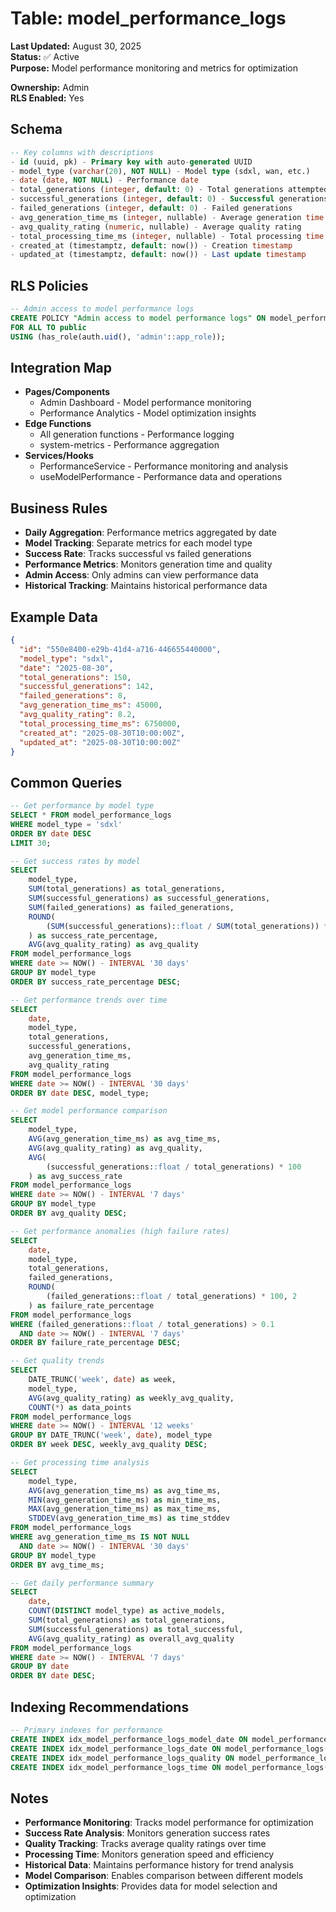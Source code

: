 # Table: model_performance_logs

**Last Updated:** August 30, 2025  
**Status:** ✅ Active  
**Purpose:** Model performance monitoring and metrics for optimization

**Ownership:** Admin  
**RLS Enabled:** Yes

## **Schema**
```sql
-- Key columns with descriptions
- id (uuid, pk) - Primary key with auto-generated UUID
- model_type (varchar(20), NOT NULL) - Model type (sdxl, wan, etc.)
- date (date, NOT NULL) - Performance date
- total_generations (integer, default: 0) - Total generations attempted
- successful_generations (integer, default: 0) - Successful generations
- failed_generations (integer, default: 0) - Failed generations
- avg_generation_time_ms (integer, nullable) - Average generation time in milliseconds
- avg_quality_rating (numeric, nullable) - Average quality rating
- total_processing_time_ms (integer, nullable) - Total processing time
- created_at (timestamptz, default: now()) - Creation timestamp
- updated_at (timestamptz, default: now()) - Last update timestamp
```

## **RLS Policies**
```sql
-- Admin access to model performance logs
CREATE POLICY "Admin access to model performance logs" ON model_performance_logs
FOR ALL TO public
USING (has_role(auth.uid(), 'admin'::app_role));
```

## **Integration Map**
- **Pages/Components**
  - Admin Dashboard - Model performance monitoring
  - Performance Analytics - Model optimization insights
- **Edge Functions**
  - All generation functions - Performance logging
  - system-metrics - Performance aggregation
- **Services/Hooks**
  - PerformanceService - Performance monitoring and analysis
  - useModelPerformance - Performance data and operations

## **Business Rules**
- **Daily Aggregation**: Performance metrics aggregated by date
- **Model Tracking**: Separate metrics for each model type
- **Success Rate**: Tracks successful vs failed generations
- **Performance Metrics**: Monitors generation time and quality
- **Admin Access**: Only admins can view performance data
- **Historical Tracking**: Maintains historical performance data

## **Example Data**
```json
{
  "id": "550e8400-e29b-41d4-a716-446655440000",
  "model_type": "sdxl",
  "date": "2025-08-30",
  "total_generations": 150,
  "successful_generations": 142,
  "failed_generations": 8,
  "avg_generation_time_ms": 45000,
  "avg_quality_rating": 8.2,
  "total_processing_time_ms": 6750000,
  "created_at": "2025-08-30T10:00:00Z",
  "updated_at": "2025-08-30T10:00:00Z"
}
```

## **Common Queries**
```sql
-- Get performance by model type
SELECT * FROM model_performance_logs
WHERE model_type = 'sdxl'
ORDER BY date DESC
LIMIT 30;

-- Get success rates by model
SELECT 
    model_type,
    SUM(total_generations) as total_generations,
    SUM(successful_generations) as successful_generations,
    SUM(failed_generations) as failed_generations,
    ROUND(
        (SUM(successful_generations)::float / SUM(total_generations)) * 100, 2
    ) as success_rate_percentage,
    AVG(avg_quality_rating) as avg_quality
FROM model_performance_logs
WHERE date >= NOW() - INTERVAL '30 days'
GROUP BY model_type
ORDER BY success_rate_percentage DESC;

-- Get performance trends over time
SELECT 
    date,
    model_type,
    total_generations,
    successful_generations,
    avg_generation_time_ms,
    avg_quality_rating
FROM model_performance_logs
WHERE date >= NOW() - INTERVAL '30 days'
ORDER BY date DESC, model_type;

-- Get model performance comparison
SELECT 
    model_type,
    AVG(avg_generation_time_ms) as avg_time_ms,
    AVG(avg_quality_rating) as avg_quality,
    AVG(
        (successful_generations::float / total_generations) * 100
    ) as avg_success_rate
FROM model_performance_logs
WHERE date >= NOW() - INTERVAL '7 days'
GROUP BY model_type
ORDER BY avg_quality DESC;

-- Get performance anomalies (high failure rates)
SELECT 
    date,
    model_type,
    total_generations,
    failed_generations,
    ROUND(
        (failed_generations::float / total_generations) * 100, 2
    ) as failure_rate_percentage
FROM model_performance_logs
WHERE (failed_generations::float / total_generations) > 0.1
  AND date >= NOW() - INTERVAL '7 days'
ORDER BY failure_rate_percentage DESC;

-- Get quality trends
SELECT 
    DATE_TRUNC('week', date) as week,
    model_type,
    AVG(avg_quality_rating) as weekly_avg_quality,
    COUNT(*) as data_points
FROM model_performance_logs
WHERE date >= NOW() - INTERVAL '12 weeks'
GROUP BY DATE_TRUNC('week', date), model_type
ORDER BY week DESC, weekly_avg_quality DESC;

-- Get processing time analysis
SELECT 
    model_type,
    AVG(avg_generation_time_ms) as avg_time_ms,
    MIN(avg_generation_time_ms) as min_time_ms,
    MAX(avg_generation_time_ms) as max_time_ms,
    STDDEV(avg_generation_time_ms) as time_stddev
FROM model_performance_logs
WHERE avg_generation_time_ms IS NOT NULL
  AND date >= NOW() - INTERVAL '30 days'
GROUP BY model_type
ORDER BY avg_time_ms;

-- Get daily performance summary
SELECT 
    date,
    COUNT(DISTINCT model_type) as active_models,
    SUM(total_generations) as total_generations,
    SUM(successful_generations) as total_successful,
    AVG(avg_quality_rating) as overall_avg_quality
FROM model_performance_logs
WHERE date >= NOW() - INTERVAL '7 days'
GROUP BY date
ORDER BY date DESC;
```

## **Indexing Recommendations**
```sql
-- Primary indexes for performance
CREATE INDEX idx_model_performance_logs_model_date ON model_performance_logs(model_type, date DESC);
CREATE INDEX idx_model_performance_logs_date ON model_performance_logs(date DESC);
CREATE INDEX idx_model_performance_logs_quality ON model_performance_logs(avg_quality_rating DESC);
CREATE INDEX idx_model_performance_logs_time ON model_performance_logs(avg_generation_time_ms);
```

## **Notes**
- **Performance Monitoring**: Tracks model performance for optimization
- **Success Rate Analysis**: Monitors generation success rates
- **Quality Tracking**: Tracks average quality ratings over time
- **Processing Time**: Monitors generation speed and efficiency
- **Historical Data**: Maintains performance history for trend analysis
- **Model Comparison**: Enables comparison between different models
- **Optimization Insights**: Provides data for model selection and optimization
